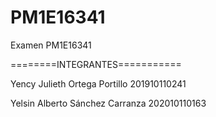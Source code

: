 # PM1E16341


Examen PM1E16341

========INTEGRANTES===========

Yency Julieth Ortega Portillo    201910110241

Yelsin Alberto Sánchez Carranza  202010110163

